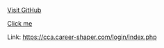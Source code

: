 [Visit GitHub](https://cca.career-shaper.com/login/index.php)

<a href="https://cca.career-shaper.com/login/index.php" target=_blank>Click me</a>


Link: https://cca.career-shaper.com/login/index.php
